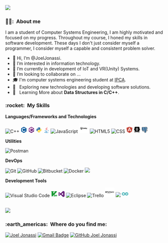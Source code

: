 
![](https://komarev.com/ghpvc/?username=JoelJonassi&color=006bed)

<h3> 👨‍🦲: &nbsp;About me </h3>

I am a student of Computer Systems Engineering, I am highly motivated and focused on my progress.
Throughout my course, I honed my skills in software development.
These days I don't just consider myself a programmer, I consider myself a capable and consistent problem solver.

- 👋 Hi, I’m @JoelJonassi.
- 👀 I’m interested in information technology.
- 🌱 I’m currently in development of IoT and VR(Unity) Systems.
- 💞️ I’m looking to collaborate on ...
- 🎓 I'm computer systems engineering student at <a href="ipca.pt">IPCA</a>.
- 🤔 &nbsp; Exploring new technologies and developing software solutions.
- 🌱 &nbsp; Learning More about **Data Structures in C/C++**.

<h3> :rocket: &nbsp;My Skills </h3>

**Languages/Frameworks and Technologies**

  ![C++](https://img.shields.io/badge/-C++-333333?style=flat&logo=C%2B%2B&logoColor=00599C)
  <img src="https://github.com/devicons/devicon/blob/master/icons/c/c-plain.svg" width="20"/>
  <img src="https://github.com/devicons/devicon/blob/master/icons/csharp/csharp-original.svg" width="20">
  <img src="https://github.com/devicons/devicon/blob/master/icons/python/python-original.svg" width="20">
  <img src="https://github.com/devicons/devicon/blob/master/icons/java/java-original.svg" width="20">
  ![JavaScript](https://img.shields.io/badge/-JavaScript-333333?style=flat&logo=javascript)
  <img src="https://github.com/devicons/devicon/blob/master/icons/unity/unity-original-wordmark.svg" width="30">
  ![HTML5](https://img.shields.io/badge/-HTML5-333333?style=flat&logo=HTML5)
  ![CSS](https://img.shields.io/badge/-CSS-333333?style=flat&logo=CSS3&logoColor=1572B6)
  <img src="https://github.com/devicons/devicon/blob/master/icons/angularjs/angularjs-plain.svg" width="20">
  <img src="https://github.com/devicons/devicon/blob/master/icons/bootstrap/bootstrap-plain-wordmark.svg" width="20">
  <img src="https://github.com/devicons/devicon/blob/master/icons/postgresql/postgresql-original.svg" width="20">

**Utilities**

  ![Postman](https://img.shields.io/badge/-Postman-333333?style=flat&logo=postman)

**DevOps**

  ![Git](https://img.shields.io/badge/-Git-333333?style=flat&logo=git)
  ![GitHub](https://img.shields.io/badge/-GitHub-333333?style=flat&logo=github)
  ![Bitbucket](https://img.shields.io/badge/-Bitbucket-333333?style=flat&logo=bitbucket)
  ![Docker](https://img.shields.io/badge/-Docker-333333?style=flat&logo=docker)
  <img src="https://st3.depositphotos.com/16138592/32064/v/450/depositphotos_320645336-stock-illustration-scrum-icon-web-design-apps.jpg" width="20">

**Development Tools**

  ![Visual Studio Code](https://img.shields.io/badge/-Visual%20Studio%20Code-333333?style=flat&logo=visual-studio-code&logoColor=007ACC)
  <img src="https://github.com/devicons/devicon/blob/master/icons/vim/vim-plain.svg" width="20">
  <img src="https://github.com/devicons/devicon/blob/master/icons/visualstudio/visualstudio-plain.svg" width="20">
  ![Eclipse](https://img.shields.io/badge/-Eclipse-333333?style=flat&logo=eclipse-ide&logoColor=2C2255)
  ![Trello](https://img.shields.io/badge/-Trello-333333?style=flat&logo=trello&logoColor=007ACC)
  <img src="https://github.com/devicons/devicon/blob/master/icons/pycharm/pycharm-original-wordmark.svg" width="30">
  <img src="https://th.bing.com/th/id/OIP.pEGYjfrdkvCsFdyJC14ZrAHaEn?pid=ImgDet&rs=1" width="30">
  <img src="https://github.com/devicons/devicon/blob/master/icons/arduino/arduino-original.svg" width="20">

<br/>

<a href="https://github.com/JoelJonassi">
  <img height="180em" src="https://github-readme-stats.vercel.app/api?username=JoelJonassi&theme=dracula&show_icons=true" />
</a>

<br/>

<h3> :earth_americas: &nbsp;Where do you find me: </h3> 

[![Joel Jonassi](https://img.shields.io/badge/-JoelJonassi-blue?style=flat-square&logo=Linkedin&logoColor=white&link=https://www.linkedin.com/in/joel-jonassi-jj/)](https://www.linkedin.com/in/joel-jonassi-jj/)
[![Gmail Badge](https://img.shields.io/badge/-joel14jonassi.jj@gmail.com-006bed?style=flat-square&logo=Gmail&logoColor=white&link=mailto:joel14jonassi.jj@gmail.com)](mailto:joel14jonassi.jj@gmail.com)
[![GitHub Joel Jonassi]( https://img.shields.io/github/followers/VanessaSwerts?label=follow&style=social)](https://github.com/JoelJonassi/)
